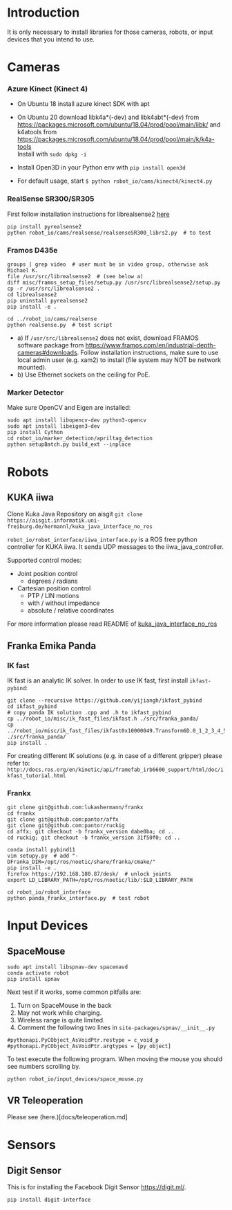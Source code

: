 # Introduction

It is only necessary to install libraries for those cameras, robots, or input devices that you intend to use.


# Cameras

### Azure Kinect (Kinect 4)
- On Ubuntu 18 install azure kinect SDK with apt
- On Ubuntu 20 download libk4a*(-dev) and libk4abt*(-dev) from https://packages.microsoft.com/ubuntu/18.04/prod/pool/main/libk/
  and k4atools from https://packages.microsoft.com/ubuntu/18.04/prod/pool/main/k/k4a-tools \
  Install with `sudo dpkg -i`

- Install Open3D in your Python env with `pip install open3d`

- For default usage, start `$ python robot_io/cams/kinect4/kinect4.py`

### RealSense SR300/SR305

First follow installation instructions for librealsense2 [here](https://github.com/IntelRealSense/librealsense)
```
pip install pyrealsense2
python robot_io/cams/realsense/realsenseSR300_librs2.py  # to test
```

### Framos D435e
```
groups | grep video  # user must be in video group, otherwise ask Michael K.
file /usr/src/librealsense2  # (see below a)
diff misc/framos_setup_files/setup.py /usr/src/librealsense2/setup.py
cp -r /usr/src/librealsense2 .
cd librealsense2
pip uninstall pyrealsense2
pip install -e .

cd ../robot_io/cams/realsense
python realsense.py  # test script
```
- a) If `/usr/src/librealsense2` does not exist, download FRAMOS software package from https://www.framos.com/en/industrial-depth-cameras#downloads. Follow installation instructions, make sure to use local admin user (e.g. xam2) to install (file system may NOT be network mounted).
- b) Use Ethernet sockets on the ceiling for PoE. 


### Marker Detector
Make sure OpenCV and Eigen are installed:
```
sudo apt install libopencv-dev python3-opencv
sudo apt install libeigen3-dev
pip install Cython
cd robot_io/marker_detection/apriltag_detection
python setupBatch.py build_ext --inplace
```


# Robots

## KUKA iiwa

Clone Kuka Java Repository on aisgit
```git clone https://aisgit.informatik.uni-freiburg.de/hermannl/kuka_java_interface_no_ros```

`robot_io/robot_interface/iiwa_interface.py` is a ROS free python controller for KUKA iiwa. It sends UDP messages to the iiwa_java_controller.

Supported control modes:
- Joint position control
    - degrees / radians
- Cartesian position control
    - PTP / LIN motions
    - with / without impedance
    - absolute / relative coordinates

For more information please read README of [kuka_java_interface_no_ros](https://aisgit.informatik.uni-freiburg.de/hermannl/kuka_java_interface_no_ros)

## Franka Emika Panda

### IK fast
IK fast is an analytic IK solver. In order to use IK fast, first install `ikfast-pybind`:
```
git clone --recursive https://github.com/yijiangh/ikfast_pybind
cd ikfast_pybind
# copy panda IK solution .cpp and .h to ikfast_pybind
cp ../robot_io/misc/ik_fast_files/ikfast.h ./src/franka_panda/
cp ../robot_io/misc/ik_fast_files/ikfast0x10000049.Transform6D.0_1_2_3_4_5_f6.cpp ./src/franka_panda/
pip install .
```
For creating different IK solutions (e.g. in case of a different gripper) please refer to: 
`http://docs.ros.org/en/kinetic/api/framefab_irb6600_support/html/doc/ikfast_tutorial.html`

### Frankx
```
git clone git@github.com:lukashermann/frankx
cd frankx
git clone git@github.com:pantor/affx
git clone git@github.com:pantor/ruckig
cd affx; git checkout -b frankx_version dabe0ba; cd ..
cd ruckig; git checkout -b frankx_version 31f50f0; cd ..

conda install pybind11
vim setupy.py  # add "-DFranka_DIR=/opt/ros/noetic/share/franka/cmake/"
pip install -e .
firefox https://192.168.180.87/desk/  # unlock joints
export LD_LIBRARY_PATH=/opt/ros/noetic/lib/:$LD_LIBRARY_PATH

cd robot_io/robot_interface
python panda_frankx_interface.py  # test robot
```

# Input Devices

## SpaceMouse
```
sudo apt install libspnav-dev spacenavd
conda activate robot
pip install spnav
```

Next test if it works, some common pitfalls are:
1. Turn on SpaceMouse in the back
2. May not work while charging.
3. Wireless range is quite limited.
4. Comment the following two lines in `site-packages/spnav/__init__.py`
```
#pythonapi.PyCObject_AsVoidPtr.restype = c_void_p
#pythonapi.PyCObject_AsVoidPtr.argtypes = [py_object]
```

To test execute the following program. When moving the mouse you should
see numbers scrolling by.
```
python robot_io/input_devices/space_mouse.py
```


## VR Teleoperation

Please see (here.)[docs/teleoperation.md]

# Sensors

## Digit Sensor
This is for installing the Facebook Digit Sensor
https://digit.ml/.

```
pip install digit-interface
```
